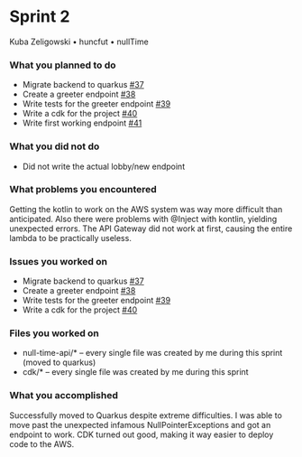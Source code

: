 # Sprint 2

Kuba Zeligowski • huncfut • nullTime

### What you planned to do
* Migrate backend to quarkus [#37](https://github.com/utk-cs340-fall22/nullTime/issues/37) 
* Create a greeter endpoint [#38](https://github.com/utk-cs340-fall22/nullTime/issues/38)
* Write tests for the greeter endpoint [#39](https://github.com/utk-cs340-fall22/nullTime/issues/39)
* Write a cdk for the project [#40](https://github.com/utk-cs340-fall22/nullTime/issues/40)
* Write first working endpoint [#41](https://github.com/utk-cs340-fall22/nullTime/issues/41)

### What you did not do
* Did not write the actual lobby/new endpoint

### What problems you encountered
Getting the kotlin to work on the AWS system was way more difficult than anticipated. Also there were problems with @Inject with kontlin, yielding unexpected errors. The API Gateway did not work at first, causing the entire lambda to be practically useless.

### Issues you worked on
* Migrate backend to quarkus [#37](https://github.com/utk-cs340-fall22/nullTime/issues/37) 
* Create a greeter endpoint [#38](https://github.com/utk-cs340-fall22/nullTime/issues/38)
* Write tests for the greeter endpoint [#39](https://github.com/utk-cs340-fall22/nullTime/issues/39)
* Write a cdk for the project [#40](https://github.com/utk-cs340-fall22/nullTime/issues/40)

### Files you worked on
* null-time-api/\* – every single file was created by me during this sprint (moved to quarkus)
* cdk/\* – every single file was created by me during this sprint

### What you accomplished
Successfully moved to Quarkus despite extreme difficulties. I was able to move past the unexpected infamous NullPointerExceptions and got an endpoint to work. CDK turned out good, making it way easier to deploy code to the AWS.
